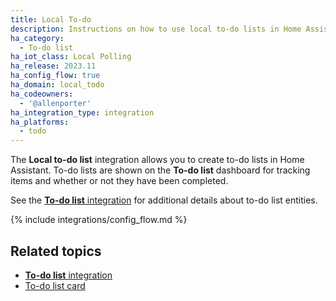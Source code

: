 ```yaml
---
title: Local To-do
description: Instructions on how to use local to-do lists in Home Assistant.
ha_category:
  - To-do list
ha_iot_class: Local Polling
ha_release: 2023.11
ha_config_flow: true
ha_domain: local_todo
ha_codeowners:
  - '@allenporter'
ha_integration_type: integration
ha_platforms:
  - todo
---
```


The **Local to-do list** integration allows you to create to-do lists in Home Assistant.
To-do lists are shown on the **To-do list** dashboard for tracking items and whether
or not they have been completed.

See the [**To-do list** integration](/integrations/todo) for additional details
about to-do list entities.

{% include integrations/config_flow.md %}

## Related topics

- [**To-do list** integration](/integrations/todo)
- [To-do list card](/dashboards/todo-list/)
